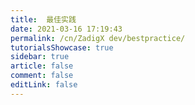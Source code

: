 ```yaml
---
title:  最佳实践
date: 2021-03-16 17:19:43
permalink: /cn/ZadigX dev/bestpractice/
tutorialsShowcase: true
sidebar: true
article: false 
comment: false
editLink: false
---
```


